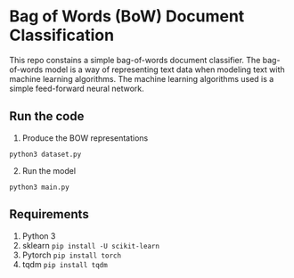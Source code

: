 # Bag of Words (BoW) Document Classification

This repo constains a simple bag-of-words document classifier. The bag-of-words model is a way of representing text data when modeling text with machine learning algorithms. The machine learning algorithms used is a simple feed-forward neural network. 

## Run the code
1. Produce the BOW representations
```
python3 dataset.py
```

2. Run the model
```
python3 main.py
```


## Requirements

1. Python 3
2. sklearn  ```pip install -U scikit-learn```
3. Pytorch ```pip install torch ```
4. tqdm ```pip install tqdm```